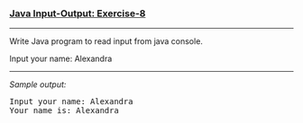 ### [Java Input-Output: Exercise-8](https://www.w3resource.com/java-exercises/io/java-io-exercise-8.php)

***
Write Java program to read input from java console.

Input your name: Alexandra
***
_Sample output:_
<pre class="output">
Input your name: Alexandra                                                                                    
Your name is: Alexandra
</pre>